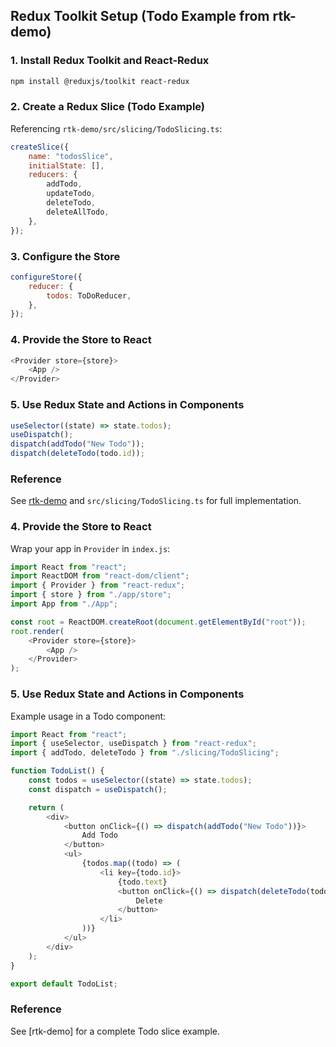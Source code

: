 ## Redux Toolkit Setup (Todo Example from rtk-demo)

### 1. Install Redux Toolkit and React-Redux

```bash
npm install @reduxjs/toolkit react-redux
```

### 2. Create a Redux Slice (Todo Example)

Referencing `rtk-demo/src/slicing/TodoSlicing.ts`:

```js
createSlice({
	name: "todosSlice",
	initialState: [],
	reducers: {
		addTodo,
		updateTodo,
		deleteTodo,
		deleteAllTodo,
	},
});
```

### 3. Configure the Store

```js
configureStore({
	reducer: {
		todos: ToDoReducer,
	},
});
```

### 4. Provide the Store to React

```js
<Provider store={store}>
	<App />
</Provider>
```

### 5. Use Redux State and Actions in Components

```js
useSelector((state) => state.todos);
useDispatch();
dispatch(addTodo("New Todo"));
dispatch(deleteTodo(todo.id));
```

### Reference

See [rtk-demo](https://github.com/reduxjs/redux-toolkit/tree/master/examples/rtk-demo) and `src/slicing/TodoSlicing.ts` for full implementation.

### 4. Provide the Store to React

Wrap your app in `Provider` in `index.js`:

```js
import React from "react";
import ReactDOM from "react-dom/client";
import { Provider } from "react-redux";
import { store } from "./app/store";
import App from "./App";

const root = ReactDOM.createRoot(document.getElementById("root"));
root.render(
	<Provider store={store}>
		<App />
	</Provider>
);
```

### 5. Use Redux State and Actions in Components

Example usage in a Todo component:

```js
import React from "react";
import { useSelector, useDispatch } from "react-redux";
import { addTodo, deleteTodo } from "./slicing/TodoSlicing";

function TodoList() {
	const todos = useSelector((state) => state.todos);
	const dispatch = useDispatch();

	return (
		<div>
			<button onClick={() => dispatch(addTodo("New Todo"))}>
				Add Todo
			</button>
			<ul>
				{todos.map((todo) => (
					<li key={todo.id}>
						{todo.text}
						<button onClick={() => dispatch(deleteTodo(todo.id))}>
							Delete
						</button>
					</li>
				))}
			</ul>
		</div>
	);
}

export default TodoList;
```

### Reference

See [rtk-demo] for a complete Todo slice example.
